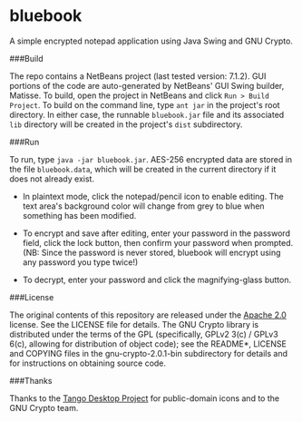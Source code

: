 bluebook
========

A simple encrypted notepad application using Java Swing and GNU Crypto.

###Build

The repo contains a NetBeans project (last tested version: 7.1.2). GUI portions of the code are auto-generated by NetBeans' GUI Swing builder, Matisse. To build, open the project in NetBeans and click `Run > Build Project`. To build on the command line, type `ant jar` in the project's root directory. In either case, the runnable `bluebook.jar` file and its associated `lib` directory will be created in the project's `dist` subdirectory.

###Run

To run, type `java -jar bluebook.jar`. AES-256 encrypted data are stored in the file `bluebook.data`, which will be created in the current directory if it does not already exist.

* In plaintext mode, click the notepad/pencil icon to enable editing. The text area's background color will change from grey to blue when something has been modified.

* To encrypt and save after editing, enter your password in the password field, click the lock button, then confirm your password when prompted. (NB: Since the password is never stored, bluebook will encrypt using any password you type twice!)

* To decrypt, enter your password and click the magnifying-glass button. 

###License

The original contents of this repository are released under the [Apache 2.0](http://www.apache.org/licenses/LICENSE-2.0) license. See the LICENSE file for details. The GNU Crypto library is distributed under the terms of the GPL (specifically, GPLv2 3(c) / GPLv3 6(c), allowing for distribution of object code); see the README*, LICENSE and COPYING files in the gnu-crypto-2.0.1-bin subdirectory for details and for instructions on obtaining source code.

###Thanks

Thanks to the [Tango Desktop Project](http://tango.freedesktop.org/Tango_Desktop_Project) for public-domain icons and to the GNU Crypto team.